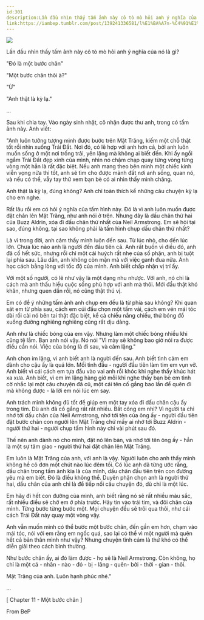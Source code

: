 ```yaml
---
id:301
description:Lần đầu nhìn thấy tấm ảnh này cô tò mò hỏi anh ý nghĩa của nó là gì?
link:https://iambep.tumblr.com/post/139241336581/l%E1%BA%A7n-%C4%91%E1%BA%A7u-nh%C3%ACn-th%E1%BA%A5y-t%E1%BA%A5m-%E1%BA%A3nh-n%C3%A0y-c%C3%B4-t%C3%B2-m%C3%B2-h%E1%BB%8Fi-anh-%C3%BD
---
```


![](https://64.media.tumblr.com/99a180b955b5d02d33730f5e197ae17e/tumblr_o2hzf435DT1u3a9rjo1_500.jpg)

Lần đầu nhìn thấy tấm ảnh này cô tò mò hỏi anh ý nghĩa của nó là gì?

"Đó là một bước chân"

"Một bước chân thôi à?"

"Ừ"

"Anh thật là kỳ lạ."

...

Sau khi chia tay. Vào ngày sinh nhật, cô nhận được thư anh, trong có tấm
ảnh này. Anh viết:

"Anh luôn tưởng tượng mình được bước trên Mặt Trăng, kiếm một chỗ thật tốt
rồi nhìn xuống Trái Đất. Nơi đó, có lẽ hợp với anh hơn cả, bởi anh luôn
muốn sống ở một nơi trống trải, yên lặng mà không ai biết đến. Khi ấy ngồi
ngắm Trái Đất đẹp xinh của mình, nhìn nó chậm chạp quay từng vòng từng vòng
một hẳn là rất đặc biệt. Nếu anh mang theo bên mình một chiếc kính viễn
vọng nữa thì tốt, anh sẽ tìm cho được mảnh đất nơi anh sống, quan nó, và
nếu có thể, vẫy tay thử xem bạn bè có ai nhìn thấy mình chăng.

Anh thật là kỳ lạ, đúng không? Anh chỉ toàn thích kể những câu chuyện kỳ
lạ cho em nghe.

Rất lâu rồi em có hỏi ý nghĩa của tấm hình này. Đó là vì anh luôn muốn được
đặt chân lên Mặt Trăng, như anh nói ở trên. Nhưng đây là dấu chân thứ hai
của Buzz Aldrin, xóa đi dấu chân thứ nhất của Neil Armstrong. Em sẽ hỏi
tại sao, đúng không, tại sao không phải là tấm hình chụp dấu chân thứ nhất?

Là vì trong đời, anh cảm thấy mình luôn đến sau. Từ lúc nhỏ, cho đến lúc
lớn. Chưa lúc nào anh là người đến đầu tiên cả. Anh rất buồn vì điều đó,
anh đã cố hết sức, nhưng rồi chỉ một cái huých rất nhẹ của số phận, anh
bị tuột lại phía sau. Lâu dần, anh không còn mặn mà với việc ganh đua nữa.
Anh học cách bằng lòng với tốc độ của mình. Anh biết chấp nhận vị trí ấy.

Với một số người, có lẽ như vậy là một dạng nhu nhược. Với anh, nó chỉ là
cách mà anh thấu hiểu cuộc sống phù hợp với anh mà thôi. Mới đầu thật khó
khăn, nhưng quen dần rồi, nó cũng thật thú vị.

Em có để ý những tấm ảnh anh chụp em đều là từ phía sau không? Khi quan
sát em từ phía sau, cách em cúi đầu chọn một tấm vải, cách em vén mái tóc
dài rồi cài nó bên tai thật đặc biệt, kể cả chiều nắng chiếu, thứ bóng đổ
xuống đường nghiêng nghiêng cũng rất dịu dàng.

Anh như là chiếc bóng của em vậy. Nhưng làm một chiếc bóng nhiều khi cũng
tệ lắm. Bạn anh nói vậy. Nó nói "Vì mày sẽ không bao giờ nói ra được điều
cần nói. Việc của bóng là đi sau, và câm lặng."

Anh chọn im lặng, vì anh biết anh là người đến sau. Anh biết tình cảm em
dành cho cậu ấy là quá lớn. Mối tình đầu - người đầu tiên làm tim em vụn
vỡ. Anh biết vì cái cách em tựa đầu vào vai anh rồi khóc khi nghe thấy khúc
hát xa xưa. Anh biết, vì em im lặng hàng giờ mỗi khi nghe thấy bạn bè em
tình cờ nhắc lại một câu chuyện đã cũ, một cái tên cố gắng bao lần để quên
đi mà không được - là lời em nói lúc em say.

Anh trách mình không đủ tốt để giúp em một tay xóa đi dấu chân cậu ấy trong
tim. Dù anh đã cố gắng rất rất nhiều. Bất công em nhỉ? Vì người ta chỉ nhớ
tới dấu chân của Neil Armstrong, nhớ tới tên của ông ấy - người đầu tiên
đặt bước chân con người lên Mặt Trăng chứ mấy ai nhớ tới Buzz Aldrin - người
thứ hai - người chụp tấm hình này chỉ vài phút sau đó.

Thế nên anh dành nó cho mình, đặt nó lên bàn, và nhớ tới tên ông ấy - hẳn
là một sự tâm giao - người thứ hai đặt chân lên Mặt Trăng.

Em luôn là Mặt Trăng của anh, với anh là vậy. Người luôn cho anh thấy mình
không hề cô đơn một chút nào lúc đêm tối. Có lúc anh đã từng ước rằng, dấu
chân trong tấm ảnh kia là của mình, dấu chân đầu tiên trên con đường yêu
mà em biết. Đó là điều không thể. Duyên phận chọn anh là người thứ hai,
dấu chân của anh chỉ là để tiếp nối câu chuyện đó, dù chỉ là một lúc.

Em hãy đi hết con đường của mình, anh biết rằng nó sẽ rất nhiều màu sắc,
rất nhiều điều sẽ chờ em ở phía trước. Hãy tin vào trái tim, và đôi chân
của mình. Từng bước từng bước một. Mọi chuyện đều sẽ trôi qua thôi, như
cái cách Trái Đất này quay một vòng vậy.

Anh vẫn muốn mình có thể bước một bước chân, đến gần em hơn, chạm vào mái
tóc, nói với em rằng em ngốc quá, sao lại có thể vì một người mà quên hết
cả bản thân mình như vậy? Nhưng chuyện tình cảm là thứ khó có thể diễn giải
theo cách bình thường.

Như bước chân ấy, ai đó làm được - họ sẽ là Neil Armstrong. Còn không, họ
chỉ là một cá - nhân - nào - đó - bị - lãng - quên- bởi - thời - gian -
thôi.

Mặt Trăng của anh. Luôn hạnh phúc nhé."

...

[ Chapter 11 - Một bước chân ]

From BeP